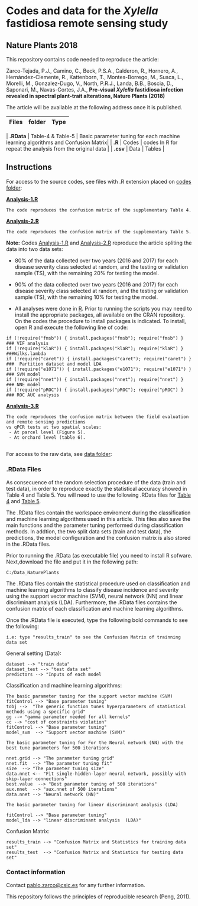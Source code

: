 # Codes and data for the <i>Xylella</i> fastidiosa remote sensing study
## Nature Plants 2018 

This repository contains code needed to reproduce the article:

Zarco-Tejada, P.J., Camino, C., Beck, P.S.A., Calderon, R., Hornero, A., Hernández-Clemente, R., Kattenborn, T., Montes-Borrego, M., Susca, L., Morelli, M., Gonzalez-Dugo, V., North, P.R.J., Landa, B.B., Boscia, D., Saponari, M., Navas-Cortes, J.A., <b>Pre-visual <i>Xylella</i> fastidiosa infection revealed in spectral plant-trait alterations, Nature Plants (2018)</b>

The article will be available at the following address once it is published.



| Files | folder | Type |
--- | --- | ---

| **.RData** | Table-4 & Table-5 | Basic parameter tuning for each machine learning algorithms and Confusion Matrix|
| **.R** | Codes | codes In R for repeat the analysis from the original data |
| **.csv** | Data | Tables |



## Instructions

For access to the source codes, see files with .R extension placed on [codes folder](https://github.com/Quantalab/Xf-NPlants-2018/tree/master/codes):</b>

<b>[Analysis-1.R](https://github.com/Quantalab/Xf-NPlants-2018/blob/master/codes/Analysis1.R) </b>
<br/> 
```
The code reproduces the confusion matrix of the supplementary Table 4.
```

<b>[Analysis-2.R](https://github.com/Quantalab/Xf-NPlants-2018/blob/master/codes/Analysis2.R) </b><br/>

```
The code reproduces the confusion matrix of the supplementary Table 5.
```
<b>Note:</b> Codes [Analysis-1.R](https://github.com/Quantalab/Xf-NPlants-2018/blob/master/codes/Analysis1.R) and [Analysis-2.R](https://github.com/Quantalab/Xf-NPlants-2018/blob/master/codes/Analysis2.R) reproduce the article spliting the data into two data sets:
<br>
 - 80% of the data collected over two years (2016 and 2017) for each disease severity class selected at random, and the testing or validation sample (TS), with the remaining 20% for testing  the model.

 - 90% of the data collected over two years (2016 and 2017) for each disease severity class selected at random, and the testing or validation sample (TS), with the remaining 10% for testing  the model.
 
 - All analyses were done in [R](https://cran.r-project.org/). Prior to running the scripts you may need to install the appropriate packages, all available on the CRAN repository. On the codes the procedure to install packages is indicated. To install, open R and execute the following line of code:
 ```
 if (!require("fmsb")) { install.packages("fmsb"); require("fmsb") }  ### VIF analysis
if (!require("klaR")) { install.packages("klaR"); require("klaR") }  ###Wilks.lambda
if (!require("caret")) { install.packages("caret"); require("caret") }  ###  Partition dataset and model LDA
if (!require("e1071")) { install.packages("e1071"); require("e1071") }  ### SVM model
if (!require("nnet")) { install.packages("nnet"); require("nnet") }  ### NNE model
if (!require("pROC")) { install.packages("pROC"); require("pROC") }  ### ROC AUC analysis
```
<b>[Analysis-3.R](https://github.com/Quantalab/Xf-NPlants-2018/blob/master/codes/Analysis3.R)</b><br/>

```
The code reproduces the confusion matrix between the field evaluation and remote sensing predictions 
vs qPCR tests at two spatial scales:
 - At parcel level (Figure 5).
 - At orchard level (table 6).
```
##

For access to the raw data, see [data folder](https://github.com/Quantalab/Xf-NPlants-2018/tree/master/Data):</b>


### .RData Files

As consecuence of the random selection procedure of the data (train and test data), in order to reproduce exactly the statistical accuracy showed in Table 4 and Table 5. You will need to use the following .RData files for [Table 4](https://github.com/Quantalab/Xf-NPlants-2018/tree/master/Table_4) and [Table 5](https://github.com/Quantalab/Xf-NPlants-2018/tree/master/Table_4). 

The .RData files contain the workspace enviroment during the classification and machine learning algorithms used in this article. This files also save the main functions and the parameter tuning performed during classification methods. In addtion, the two split data sets (train and test data), the predictions, the model configuration and the confusion matrix is also stored in the .RData files.

Prior to running the .RData (as executable file)  you need to install R sofware. Next,download the file and put it in the following path:
```
C:/Data_NaturePlants
```
The .RData files contain the statistical procedure used on classification and machine learning algorithms to classify disease incidence and severity using the support vector machine (SVM), neural network (NN) and linear discriminant analysis (LDA). Furthermore, the .RData  files contains the confusion matrix of each classification and machine learning algorithms.


Once the .RData file is executed, type the following bold commands to see the following:
 
````
i.e: type "results_train" to see the Confusion Matrix of trainning data set
````
General setting (Data):
 
````
dataset --> "train data"
dataset_test --> "test data set"
predictors --> "Inputs of each model
````
Classification and machine learning algorithms:

````
The basic parameter tuning for the support vector machine (SVM)
fitControl --> "Base parameter tuning"
tobj -->  "The generic function tunes hyperparameters of statistical methods using a specific grid" 
gg --> "gamma parameter needed for all kernels" 
cc --> "cost of constraints violation"
fitControl --> "Base parameter tuning"
model_svm  --> "Support vector machine (SVM)"

The basic parameter tuning for For the Neural network (NN) with the best tune parameters for 500 iterations

nnet.grid --> "The parameter tuning grid"
nnet.fit  --> "The parameter tuning fit"
size  --> "The parameter tuning size"
data.nnet <-- "Fit single-hidden-layer neural network, possibly with skip-layer connections"
best.value  --> "Best parameter tuning of 500 iterations"
aux.nnet  --> "aux.nnet of 500 iterations"
data.nnet --> "Neural network (NN)"

The basic parameter tuning for linear discriminant analysis (LDA)

fitControl --> "Base parameter tuning"
model_lda --> "linear discriminant analysis  (LDA)"
````
Confusion Matrix:
````
results_train --> "Confusion Matrix and Statistics for training data set"
results_test  --> "Confusion Matrix and Statistics for testing data set"
````



### Contact information

Contact  pablo.zarco@csic.es for any further information.

This repository follows the principles of reproducible research (Peng, 2011).
